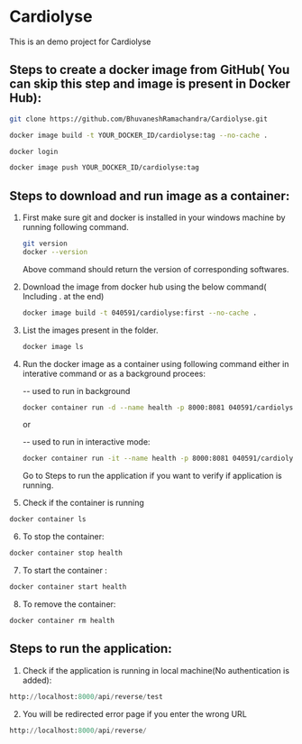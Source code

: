 # Cardiolyse
This is an demo project for Cardiolyse

## Steps to create a docker image from GitHub( You can skip this step and image is present in Docker Hub):

```bash
git clone https://github.com/BhuvaneshRamachandra/Cardiolyse.git 

docker image build -t YOUR_DOCKER_ID/cardiolyse:tag --no-cache .

docker login

docker image push YOUR_DOCKER_ID/cardiolyse:tag

```

## Steps to download and run image as a container:

 1. First make sure git and docker is installed in your windows machine by running following command.
 
	```bash
	git version
    docker --version
	```
	
	Above command should return the version of corresponding softwares.
	
 2. Download the image from docker hub using the below command( Including . at the end)
	```bash
	docker image build -t 040591/cardiolyse:first --no-cache .
	```
	
 3. List the images present in the folder.
 	```bash
	docker image ls
	```
	
 4. Run the docker image as a container using following command either in interative command or as a background procees:
    
	-- used to run in background
	```bash
	docker container run -d --name health -p 8000:8081 040591/cardiolyse:first 
	```
	
	or 
	
	-- used to run in interactive mode:
	```bash
	docker container run -it --name health -p 8000:8081 040591/cardiolyse:first 
	```
		
    Go to Steps to run the application if you want to verify if application is running.

  5. Check if the container is running
  
```bash
docker container ls
```
	 
  6. To stop the container:
```bash
docker container stop health 
```
	 
  7. To start the container :
```bash
docker container start health 
```
   
  8. To remove the container:
```bash
docker container rm health
```
	
	
 ## Steps to run the application:

1. Check if the application is running in local machine(No authentication is added):

```python
http://localhost:8000/api/reverse/test
```
	
2. You will be redirected error page if you enter the wrong URL
```python
http://localhost:8000/api/reverse/
```


